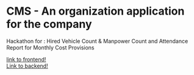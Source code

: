 # CMS - An organization application for the company
Hackathon for : Hired Vehicle Count &amp; Manpower Count and Attendance Report for Monthly Cost Provisions<br>

[link to frontend!](https://github.com/mustankap/CMS/)<br>
[Link to backend!](https://github.com/mustankap/CMS/tree/features)
